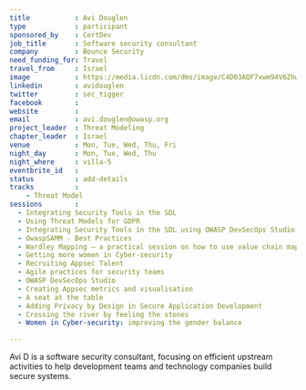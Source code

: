 ```yaml
---
title           : Avi Douglen
type            : participant
sponsored_by    : CertDev
job_title       : Software security consultant
company         : Bounce Security
need_funding_for: Travel
travel_from     : Israel
image           : https://media.licdn.com/dms/image/C4D03AQF7xwm94V6Zhw/profile-displayphoto-shrink_800_800/0?e=1529935200&v=beta&t=hhF3gwfqcZ5U-U5hIHNgE8kY6LUCJs5pL70dRkbujd0
linkedin        : avidouglen
twitter         : sec_tigger
facebook        :
website         :
email           : avi.douglen@owasp.org
project_leader  : Threat Modeling
chapter_leader  : Israel
venue           : Mon, Tue, Wed, Thu, Fri
night_day       : Mon, Tue, Wed, Thu
night_where     : villa-5
eventbrite_id   :
status          : add-details
tracks          :
    - Threat Model
sessions        :
  - Integrating Security Tools in the SDL
  - Using Threat Models for GDPR
  - Integrating Security Tools in the SDL using OWASP DevSecOps Studio
  - OwaspSAMM - Best Practices
  - Wardley Mapping – a practical session on how to use value chain mapping
  - Getting more women in Cyber-security
  - Recruiting Appsec Talent
  - Agile practices for security teams
  - OWASP DevSecOps Studio
  - Creating Appsec metrics and visualisation
  - A seat at the table
  - Adding Privacy by Design in Secure Application Development
  - Crossing the river by feeling the stones
  - Women in Cyber-security: improving the gender balance

---
```


Avi D is a software security consultant, focusing on efficient upstream activities to help development teams and technology companies build secure systems. 

